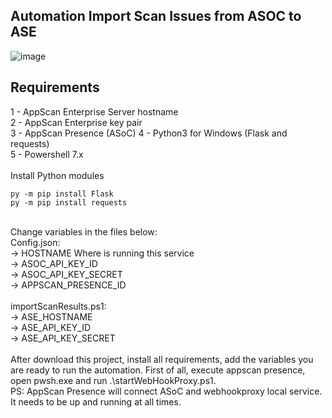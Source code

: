 ## Automation Import Scan Issues from ASOC to ASE

![image](https://user-images.githubusercontent.com/69405400/183989000-647f4ad5-d1d8-4c5e-bd46-4dec0dfc7527.png)


## Requirements
1 - AppScan Enterprise Server hostname<br>
2 - AppScan Enterprise key pair<br>
3 - AppScan Presence (ASoC)
4 - Python3 for Windows (Flask and requests)<br>
5 - Powershell 7.x<br>
<br>
Install Python modules<br>
```
py -m pip install Flask
py -m pip install requests
```
<br>
Change variables in the files below:<br>
Config.json:<br>
-> HOSTNAME Where is running this service<br>
-> ASOC_API_KEY_ID<br>
-> ASOC_API_KEY_SECRET<br>
-> APPSCAN_PRESENCE_ID<br>

<br>
importScanResults.ps1:<br>
-> ASE_HOSTNAME<br>
-> ASE_API_KEY_ID<br>
-> ASE_API_KEY_SECRET<br>
<br>
After download this project, install all requirements, add the variables you are ready to run the automation. First of all, execute appscan presence, open pwsh.exe and run .\startWebHookProxy.ps1. <br>
PS: AppScan Presence will connect ASoC and webhookproxy local service. It needs to be up and running at all times.
